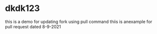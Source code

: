 # dkdk123
this is a demo for updating fork using pull command
thiis is anexample for pull request dated 8-9-2021
